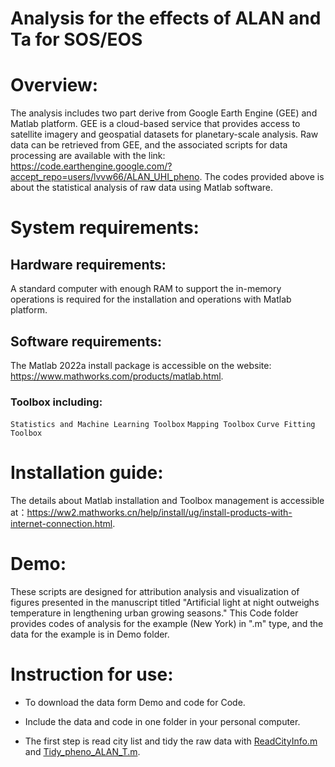 Analysis for the effects of ALAN and Ta for SOS/EOS
=====
# Overview:

The analysis includes two part derive from Google Earth Engine (GEE) and Matlab platform. GEE is a cloud-based service that provides access to satellite imagery and geospatial datasets for planetary-scale analysis. Raw data can be retrieved from GEE, and the associated scripts for data processing are available with the link: https://code.earthengine.google.com/?accept_repo=users/lvvw66/ALAN_UHI_pheno. The codes provided above is about the statistical analysis of raw data using Matlab software.

# System requirements:
## Hardware requirements:
A standard computer with enough RAM to support the in-memory operations is required for the installation and operations with Matlab platform.
## Software requirements: 
The Matlab 2022a install package is accessible on the website: https://www.mathworks.com/products/matlab.html.
### Toolbox including:
```Statistics and Machine Learning Toolbox```
```Mapping Toolbox```
```Curve Fitting Toolbox```

# Installation guide:

The details about Matlab installation and Toolbox management is accessible at：https://ww2.mathworks.cn/help/install/ug/install-products-with-internet-connection.html. 

# Demo:

These scripts are designed for attribution analysis and visualization of figures presented in the manuscript titled "Artificial light at night outweighs temperature in lengthening urban growing seasons." This Code folder provides codes of analysis for the example (New York) in ".m" type, and the data for the example is in Demo folder. 
	
# Instruction for use:

* To download the data form Demo and code for Code.

* Include the data and code in one folder in your personal computer.

* The first step is read city list and tidy the raw data with [ReadCityInfo.m](https://github.com/Ivy-will/ALAN_UHI_pheno/blob/main/Code/ReadCityInfo.m) and [Tidy_pheno_ALAN_T.m](https://github.com/Ivy-will/ALAN_UHI_pheno/blob/main/Code/Tidy_pheno_ALAN_T.m).

